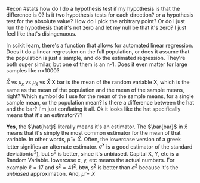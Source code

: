 #econ #stats 
how do I do a hypothesis test if my hypothesis is that the difference is 0? Is it two hypothesis tests for each direction?  or a hypothesis test for the absolute value? How do I pick the arbitrary point? Or do I just run the hypothesis that it's not zero and let my null be that it's zero? I just feel like that's disingenuous.

In scikit learn, there's a function that allows for automated linear regression. Does it do a linear regression on the full population, or does it assume that the population is just a sample, and do the estimated regression. They're both super similar, but one of them is an n-1. Does it even matter for large samples like n=1000?

$\bar X$ vs $\mu_x$ vs $\mu_{\hat x}$ vs $\hat X$
X bar is the mean of the random variable X, which is the same as the mean of the population and the mean of the sample means, right? Which symbol do I use for the mean of the sample means, for a single sample mean, or the population mean? Is there a difference between the hat and the bar? I'm just conflating it all.
Ok it looks like the hat specifically means that it's an estimator???

**Yes**, the $\hat{hat}$ literally means it's an estimator. The $\bar{bar}$ in $\bar x$ means that it's simply the most common estimator for the mean of that variable. In other words,  $\hat \mu = \bar X$. Often, the lowercase version of a greek letter signifies an alternate estimator. $\hat\sigma^2$ is a good estimator of the standard deviation($\sigma^2$), but $s^2$ is better, since it's unbiased.
Capital X, Y, etc is a Random Variable. lowercase x, y, etc means the actual numbers. For example $\bar x = 17$ and $s^2=41^2$.
btw, $s^2$ is better than $\sigma^2$ because it's the *unbiased* approximation.
And, $\hat \mu = \bar X$